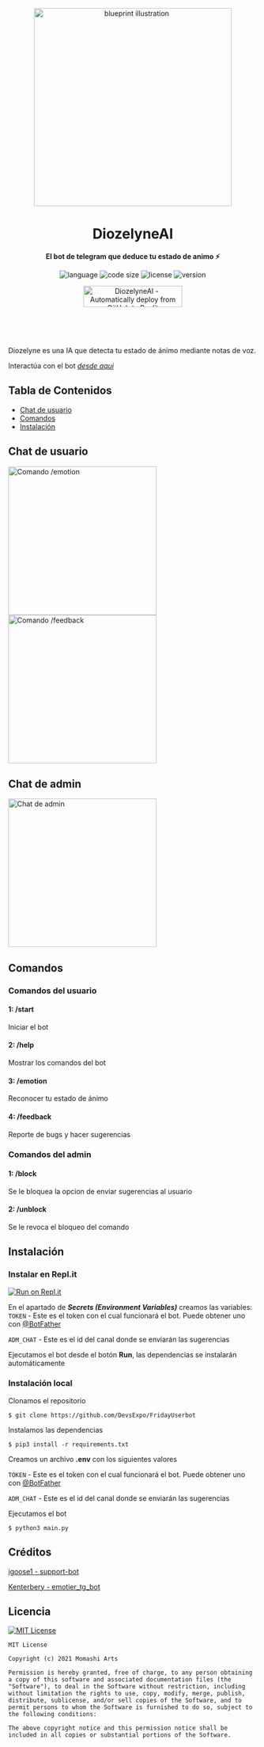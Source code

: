 <div align="center">
  <img src="imgs/mioree.png" width="400" height="400" alt="blueprint illustration">
  <h1>DiozelyneAI</h1>
  <p>
    <b>El bot de telegram que deduce tu estado de animo ⚡️</b>
  </p>
  <p>
    <img alt="language" src="https://img.shields.io/github/languages/top/Mashi31/DiozelyneAI?style=flat-square" >
    <img alt="code size" src="https://img.shields.io/github/languages/code-size/Mashi31/DiozelyneAI?style=flat-square">
    <img alt="license" src="https://img.shields.io/github/license/Mashi31/DiozelyneAI?style=flat-square">
    <img alt="version" src="https://img.shields.io/github/v/release/Mashi31/DiozelyneAI?style=flat-square">
    </p>
      <p>
        <a href="https://replit.com/@crishan0531/DiozelyneAI" target="_blank"><img src="https://repl.it/badge/github/crishan0531/DiozelyneAI" alt="DiozelyneAI - Automatically deploy from GitHub to Replit" style="width: 200px; height: 43px;" width="200" height="43" /></a>
      </p>
    <br>
    <br>
    <br>
</div>

Diozelyne es una IA que detecta tu estado de ánimo mediante notas de voz.

Interactúa con el bot [_desde aqui_](https://t.me/DiozelyneBot)

## Tabla de Contenidos

- [Chat de usuario](#chat)
- [Comandos](#comandos)
- [Instalación](#instalacion)

## Chat de usuario

<img alt="Comando /emotion" src="imgs/dz1.jpg" width="300px"/>
<img alt="Comando /feedback" src="imgs/dz2.jpg" width="300px"/>

## Chat de admin

<img alt="Chat de admin" src="imgs/dz3.jpg" width="300px"/>

## Comandos 

### Comandos del usuario

#### 1: /start

  Iniciar el bot

#### 2: /help 

  Mostrar los comandos del bot 

#### 3: /emotion

  Reconocer tu estado de ánimo 

#### 4: /feedback

  Reporte de bugs y hacer sugerencias

### Comandos del admin

#### 1: /block

  Se le bloquea la opcion de enviar sugerencias al usuario

#### 2: /unblock 

  Se le revoca el bloqueo del comando

## Instalación

### Instalar en Repl.it
[![Run on Repl.it](https://repl.it/badge/github/crishan0531/DiozelyneAI)](https://replit.com/@crishan0531/DiozelyneAI)

En el apartado de ***Secrets (Environment Variables)*** creamos las variables:
`TOKEN` - Este es el token con el cual funcionará el bot.
Puede obtener uno con [@BotFather](https://t.me/botfather)

`ADM_CHAT` - Este es el id del canal donde se enviarán las sugerencias

Ejecutamos el bot desde el botón **Run**, las dependencias se instalarán automáticamente


### Instalación local

Clonamos el repositorio
```
$ git clone https://github.com/DevsExpo/FridayUserbot
```
Instalamos las dependencias
```
$ pip3 install -r requirements.txt
```
Creamos un archivo **.env** con los siguientes valores

`TOKEN` - Este es el token con el cual funcionará el bot.
Puede obtener uno con [@BotFather](https://t.me/botfather)

`ADM_CHAT` - Este es el id del canal donde se enviarán las sugerencias

Ejecutamos el bot
```
$ python3 main.py
```

## Créditos

[igoose1 - support-bot](https://github.com/igoose1/support-bot)

[Kenterbery - emotier_tg_bot](https://github.com/Kenterbery/emotier_tg_bot)

## Licencia
[![MIT License](https://upload.wikimedia.org/wikipedia/commons/thumb/0/0c/MIT_logo.svg/220px-MIT_logo.svg.png)](https://github.com/Mashi31/DiozelyneAI/blob/master/LICENSE.md)
```
MIT License

Copyright (c) 2021 Momashi Arts

Permission is hereby granted, free of charge, to any person obtaining a copy of this software and associated documentation files (the "Software"), to deal in the Software without restriction, including without limitation the rights to use, copy, modify, merge, publish, distribute, sublicense, and/or sell copies of the Software, and to permit persons to whom the Software is furnished to do so, subject to the following conditions:

The above copyright notice and this permission notice shall be included in all copies or substantial portions of the Software.
```